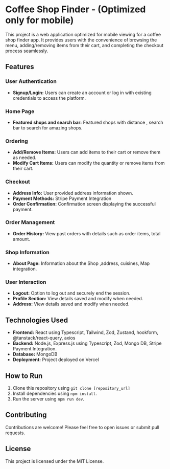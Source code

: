 # Coffee Shop Finder - (Optimized only for mobile)

This project is a web application optimized for mobile viewing for a coffee shop finder app. It provides users with the convenience of browsing the menu, adding/removing items from their cart, and completing the checkout process seamlessly.

## Features

### User Authentication

- **Signup/Login:** Users can create an account or log in with existing credentials to access the platform.

### Home Page

- **Featured shops and search bar:** Featured shops with distance , search bar to search for amazing shops.

### Ordering

- **Add/Remove Items:** Users can add items to their cart or remove them as needed.
- **Modify Cart Items:** Users can modify the quantity or remove items from their cart.

### Checkout

- **Address Info:** User provided address information shown.
- **Payment Methods:** Stripe Payment Integration
- **Order Confirmation:** Confirmation screen displaying the successful payment.

### Order Management

- **Order History:** View past orders with details such as order items, total amount.

### Shop Information

- **About Page:** Information about the Shop ,address, cuisines, Map integration.

### User Interaction

- **Logout:** Option to log out and securely end the session.
- **Profile Section:** View details saved and modify when needed.
- **Address:** View details saved and modify when needed.

## Technologies Used

- **Frontend:** React using Typescript, Tailwind, Zod, Zustand, hookform, @tanstack/react-query, axios
- **Backend:** Node.js, Express.js using Typescript, Zod, Mongo DB, Stripe Payment Integration.
- **Database:** MongoDB
- **Deployment:** Project deployed on Vercel

## How to Run

1. Clone this repository using `git clone [repository_url]`
2. Install dependencies using `npm install`.
3. Run the server using `npm run dev`.

## Contributing

Contributions are welcome! Please feel free to open issues or submit pull requests.

## License

This project is licensed under the MIT License.
